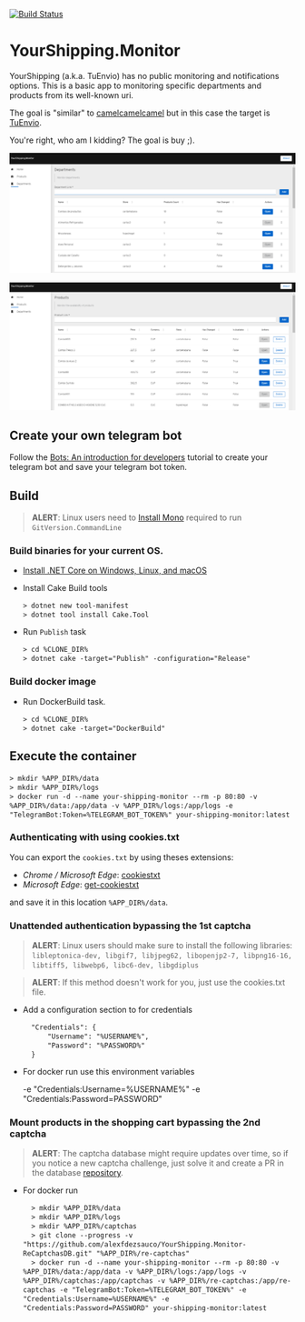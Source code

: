 [![Build Status](https://dev.azure.com/alexfdezsauco/External%20Repositories%20Builds/_apis/build/status/alexfdezsauco.YourShipping.Monitor?branchName=master)](https://dev.azure.com/alexfdezsauco/External%20Repositories%20Builds/_build/latest?definitionId=3&branchName=master)

# YourShipping.Monitor

YourShipping (a.k.a. TuEnvio) has no public monitoring and notifications options. This is a basic app to monitoring specific departments and products from its well-known uri.

The goal is "similar" to [camelcamelcamel](https://camelcamelcamel.com) but in this case the target is [TuEnvio](https://www.tuenvio.cu/).

You're right, who am I kidding? The goal is buy ;).

![Departments Monitor](media/departments-page.png "Departments Monitor")

![Departments Monitor](media/products-page.png "Products Monitor")

## Create your own telegram bot

Follow the [Bots: An introduction for developers](https://core.telegram.org/bots) tutorial to create your telegram bot and save your telegram bot token.  

## Build

> **ALERT**: Linux users need to [Install Mono](https://www.mono-project.com/docs/getting-started/install/linux/) required to run `GitVersion.CommandLine` 

### Build binaries for your current OS.

- [Install .NET Core on Windows, Linux, and macOS](https://docs.microsoft.com/en-us/dotnet/core/install/)
- Install Cake Build tools

      > dotnet new tool-manifest
      > dotnet tool install Cake.Tool

- Run `Publish` task

      > cd %CLONE_DIR%
      > dotnet cake -target="Publish" -configuration="Release"

### Build docker image
    
- Run DockerBuild task.
      
      > cd %CLONE_DIR%
      > dotnet cake -target="DockerBuild"
    
## Execute the container

    > mkdir %APP_DIR%/data
    > mkdir %APP_DIR%/logs
    > docker run -d --name your-shipping-monitor --rm -p 80:80 -v %APP_DIR%/data:/app/data -v %APP_DIR%/logs:/app/logs -e "TelegramBot:Token=%TELEGRAM_BOT_TOKEN%" your-shipping-monitor:latest
    
### Authenticating with using cookies.txt

You can export the `cookies.txt` by using theses extensions:

- *Chrome / Microsoft Edge*: [cookiestxt](https://chrome.google.com/webstore/detail/cookiestxt/njabckikapfpffapmjgojcnbfjonfjfg)
- *Microsoft Edge*: [get-cookiestxt](https://microsoftedge.microsoft.com/addons/detail/get-cookiestxt/helleheikohejgehaknifdkcfcmceeip)

and save it in this location `%APP_DIR%/data`.

### Unattended authentication bypassing the 1st captcha

> **ALERT**: Linux users should make sure to install the following libraries: `libleptonica-dev, libgif7, libjpeg62, libopenjp2-7, libpng16-16, libtiff5, libwebp6, libc6-dev, libgdiplus`

> **ALERT**: If this method doesn't work for you, just use the cookies.txt file.

- Add a configuration section to for credentials 

        "Credentials": {
            "Username": "%USERNAME%",
            "Password": "%PASSWORD%"
        }

- For docker run use this environment variables

	-e "Credentials:Username=%USERNAME%" -e "Credentials:Password=PASSWORD"

### Mount products in the shopping cart bypassing the 2nd captcha

> **ALERT**: The captcha database might require updates over time, so if you notice a new captcha challenge, just solve it and create a PR in the database [repository](https://github.com/alexfdezsauco/YourShipping.Monitor-ReCaptchasDB).

- For docker run

        > mkdir %APP_DIR%/data
        > mkdir %APP_DIR%/logs
        > mkdir %APP_DIR%/captchas
        > git clone --progress -v "https://github.com/alexfdezsauco/YourShipping.Monitor-ReCaptchasDB.git" "%APP_DIR%/re-captchas"
        > docker run -d --name your-shipping-monitor --rm -p 80:80 -v %APP_DIR%/data:/app/data -v %APP_DIR%/logs:/app/logs -v %APP_DIR%/captchas:/app/captchas -v %APP_DIR%/re-captchas:/app/re-captchas -e "TelegramBot:Token=%TELEGRAM_BOT_TOKEN%" -e "Credentials:Username=%USERNAME%" -e "Credentials:Password=PASSWORD" your-shipping-monitor:latest
